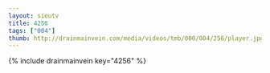 ```yaml
--- 
layout: sieutv
title: 4256
tags: ["004"]
thumb: http://drainmainvein.com/media/videos/tmb/000/004/256/player.jpg
---
```

{% include drainmainvein key="4256" %} 

